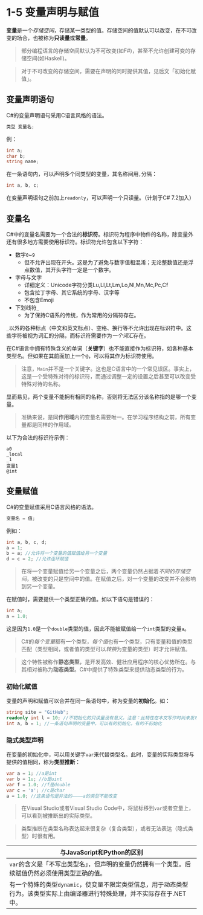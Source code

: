 # 1-5 变量声明与赋值

**变量**是一个*存储空间*，存储某一类型的值。存储空间的值默认可以改变，在不可改变的场合，也被称为**只读量**或**常量**。

> 部分编程语言的存储空间默认为不可改变(如F#)，甚至不允许创建可变的存储空间(如Haskell)。

> 对于不可改变的存储空间，需要在声明的同时提供其值，见后文「初始化赋值」。

## 变量声明语句

C#的变量声明语句采用C语言风格的语法。

```csharp
类型 变量名;
```

例：

```csharp
int a;
char b;
string name;
```

在一条语句内，可以声明多个同类型的变量，其名称间用`,`分隔：

```csharp
int a, b, c;
```

在变量声明语句之前加上`readonly`，可以声明一个只读量。（计划于C# 7.2加入）

## 变量名

C#中的变量名需要为一个合法的**标识符**。标识符为程序中物件的名称，除变量外还有很多地方需要使用标识符。标识符允许包含以下字符：
- 数字`0`~`9`
  - 但不允许出现在开头。这是为了避免与数字值相混淆；无论整数值还是浮点数值，其开头字符一定是一个数字。
- 字母与文字
  - 详细定义：Unicode字符分类Lu,Ll,Lt,Lm,Lo,Nl,Mn,Mc,Pc,Cf
  - 包含拉丁字母、其它系统的字母、汉字等
  - 不包含Emoji
- 下划线符`_`
  - 为了保持C语系的传统，作为常用的分隔符存在。

`_`以外的各种标点（中文和英文标点）、空格、换行等不允许出现在标识符中。这些字符被视为词汇的分隔，而标识符需要作为*一个词汇*存在。

在C#语言中拥有特殊含义的单词（**关键字**）也不能直接作为标识符，如各种基本类型名。但如果在其前面加上一个`@`，可以将其作为标识符使用。

> 注意，`Main`并不是一个关键字。这也是C语言中的一个常见误区。事实上，这是一个受特殊对待的标识符，而通过调整一定的设置之后甚至可以改变受特殊对待的名称。

显而易见，两个变量不能拥有相同的名称，否则将无法区分该名称指的是哪一个变量。

> 准确来说，是同**作用域**内的变量名需要唯一。在学习程序结构之前，所有变量都是同样的作用域。

以下为合法的标识符示例：

```
a0
_local
_1
变量1
@int
```

## 变量赋值

C#的变量赋值采用C语言风格的语法。

```csharp
变量名 = 值;
```

例如：

```csharp
int a, b, c, d;
a = 1;
b = a; //允许将一个变量的值赋值给另一个变量
d = c = 2; //允许连环赋值
```

> 在将一个变量赋值给另一个变量之后，两个变量仍然占据着*不同的存储空间*，被改变的只是空间中的值。在赋值之后，对一个变量的改变并不会影响到另一个变量。

在赋值时，需要提供一个类型正确的值。如以下语句是错误的：

```csharp
int a;
a = 1.0;
```

这是因为`1.0`是一个`double`类型的值，因此不能被赋值给一个`int`类型的变量`a`。

> C#的*每个变量*都有一个类型，*每个值*也有一个类型，只有变量和值的类型匹配（类型相同，或者值的类型可以*转换*为变量的类型）时才允许赋值。

> 这个特性被称作**静态类型**，是开发高效、健壮应用程序的核心优势所在。与其相对被称为**动态类型**。C#中提供了特殊类型来提供动态类型的行为。

### 初始化赋值

变量的声明和赋值可以合并在同一条语句中，称为变量的**初始化**。如：

```csharp
string site = "GitHub";
readonly int l = 10; //不初始化的只读量没有意义。注意：此特性在本文写作时尚未发布
int a, b = 1; //一条语句声明的变量中，可以有的初始化，有的不初始化
```

### 隐式类型声明

在变量的初始化中，可以用关键字`var`来代替类型名。此时，变量的实际类型将与提供的值相同，称为**类型推断**：

```csharp
var a = 1; //a是int
var b = 1u; //b是uint
var f = 1.0; //f是double
var c = 'a'; //c是char
a = 1.0; //这条语句是非法的————a的类型不能改变
```

> 在Visual Studio或者Visual Studio Code中，将鼠标移到`var`或者变量上，可以看到被推断出的实际类型。

> 类型推断在类型名称表达起来很复杂（复合类型），或者无法表达（隐式类型）时很有用。

|与JavaScript和Python的区别|
|-|
|`var`的含义是「不写出类型名」，但声明的变量仍然拥有一个类型。后续赋值仍然必须使用类型正确的值。|
|有一个特殊的类型`dynamic`，使变量不限定类型信息，用于动态类型行为。该类型实际上由编译器进行特殊处理，并不实际存在于.NET中。|
